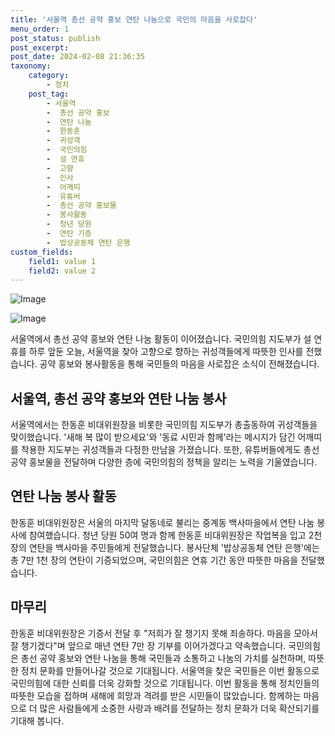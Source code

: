 ```yaml
---
title: '서울역 총선 공약 홍보 연탄 나눔으로 국민의 마음을 사로잡다'
menu_order: 1
post_status: publish
post_excerpt: 
post_date: 2024-02-08 21:36:35
taxonomy:
    category:
        - 정치
    post_tag:
        - 서울역
        -  총선 공약 홍보
        -  연탄 나눔
        -  한동훈
        -  귀성객
        -  국민의힘
        -  설 연휴
        -  고향
        -  인사
        -  어깨띠
        -  유튜버
        -  총선 공약 홍보물
        -  봉사활동
        -  청년 당원
        -  연탄 기증
        -  밥상공동체 연탄 은행
custom_fields:
    field1: value 1
    field2: value 2
---
```


![Image](https://imgnews.pstatic.net/image/057/2024/02/08/0001798347_001_20240208170401175.jpg?type=w647)

![Image](https://imgnews.pstatic.net/image/057/2024/02/08/0001798347_002_20240208170401195.jpg?type=w647)

서울역에서 총선 공약 홍보와 연탄 나눔 활동이 이어졌습니다. 국민의힘 지도부가 설 연휴를 하루 앞둔 오늘, 서울역을 찾아 고향으로 향하는 귀성객들에게 따뜻한 인사를 전했습니다. 공약 홍보와 봉사활동을 통해 국민들의 마음을 사로잡은 소식이 전해졌습니다.
## 서울역, 총선 공약 홍보와 연탄 나눔 봉사
서울역에서는 한동훈 비대위원장을 비롯한 국민의힘 지도부가 총출동하여 귀성객들을 맞이했습니다. '새해 복 많이 받으세요'와 '동료 시민과 함께'라는 메시지가 담긴 어깨띠를 착용한 지도부는 귀성객들과 다정한 만남을 가졌습니다. 또한, 유튜버들에게도 총선 공약 홍보물을 전달하며 다양한 층에 국민의힘의 정책을 알리는 노력을 기울였습니다.
## 연탄 나눔 봉사 활동
한동훈 비대위원장은 서울의 마지막 달동네로 불리는 중계동 백사마을에서 연탄 나눔 봉사에 참여했습니다. 청년 당원 50여 명과 함께 한동훈 비대위원장은 작업복을 입고 2천 장의 연탄을 백사마을 주민들에게 전달했습니다. 봉사단체 '밥상공동체 연탄 은행'에는 총 7만 1천 장의 연탄이 기증되었으며, 국민의힘은 연휴 기간 동안 따뜻한 마음을 전달했습니다.
## 마무리
한동훈 비대위원장은 기증서 전달 후 "저희가 잘 챙기지 못해 죄송하다. 마음을 모아서 잘 챙기겠다"며 앞으로 매년 연탄 7만 장 기부를 이어가겠다고 약속했습니다. 국민의힘은 총선 공약 홍보와 연탄 나눔을 통해 국민들과 소통하고 나눔의 가치를 실천하며, 따뜻한 정치 문화를 만들어나갈 것으로 기대됩니다. 서울역을 찾은 국민들은 이번 활동으로 국민의힘에 대한 신뢰를 더욱 강화할 것으로 기대됩니다. 이번 활동을 통해 정치인들의 따뜻한 모습을 접하며 새해에 희망과 격려를 받은 시민들이 많았습니다. 함께하는 마음으로 더 많은 사람들에게 소중한 사랑과 배려를 전달하는 정치 문화가 더욱 확산되기를 기대해 봅니다.
